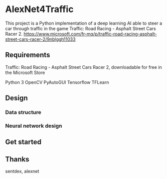 # AlexNet4Traffic

This project is a Python implementation of a deep learning AI able to steer a car through traffic in the game Traffic: Road Racing - Asphalt Street Cars Racer 2. https://www.microsoft.com/fr-mq/p/traffic-road-racing-asphalt-street-cars-racer-2/9nblggh11033

## Requirements

Traffic: Road Racing - Asphalt Street Cars Racer 2, downloadable for free in the Microsoft Store

Python 3
OpenCV
PyAutoGUI
Tensorflow
TFLearn

## Design

### Data structure

### Neural network design

## Get started

## Thanks 

sentdex, alexnet

